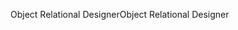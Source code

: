 <span data-ttu-id="8c7de-101">Object Relational Designer</span><span class="sxs-lookup"><span data-stu-id="8c7de-101">Object Relational Designer</span></span>